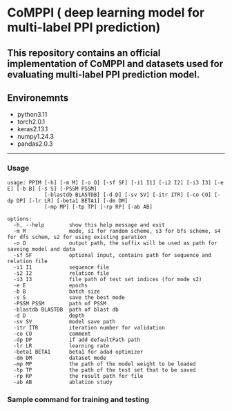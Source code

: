 # CoMPPI ( deep learning model for multi-label PPI prediction)
This repository contains an official implementation of CoMPPI and datasets used for evaluating multi-label PPI prediction model.
----
## Environemnts
- python3.11
- torch2.0.1
- keras2.13.1
- numpy1.24.3
- pandas2.0.3
----
### Usage
```
usage: PPIM [-h] [-m M] [-o O] [-sf SF] [-i1 I1] [-i2 I2] [-i3 I3] [-e E] [-b B] [-s S] [-PSSM PSSM]
            [-blastdb BLASTDB] [-d D] [-sv SV] [-itr ITR] [-co CO] [-dp DP] [-lr LR] [-beta1 BETA1] [-dm DM]
            [-mp MP] [-tp TP] [-rp RP] [-ab AB]

options:
  -h, --help        show this help message and exit
  -m M              mode, s1 for random scheme, s3 for bfs scheme, s4 for dfs schem, s2 for using existing paration
  -o O              output path, the suffix will be used as path for saveing model and data
  -sf SF            optional input, contains path for sequence and relation file
  -i1 I1            sequence file
  -i2 I2            relation file
  -i3 I3            file path of test set indices (for mode s2)
  -e E              epochs
  -b B              batch size
  -s S              save the best mode
  -PSSM PSSM        path of PSSM
  -blastdb BLASTDB  path of blast db
  -d D              depth
  -sv SV            model save path
  -itr ITR          iteration number for validation
  -co CO            comment
  -dp DP            if add defaultPath path
  -lr LR            learning rate
  -beta1 BETA1      beta1 for adad optimizer
  -dm DM            dataset mode
  -mp MP            the path of the model weight to be loaded
  -tp TP            the path of the test set that to be saved
  -rp RP            the result path for file
  -ab AB            ablation study
```
### Sample command for training and testing
```

```

